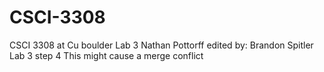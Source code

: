 # CSCI-3308
CSCI 3308 at Cu boulder Lab 3
Nathan Pottorff edited by: Brandon Spitler
Lab 3 step 4
This might cause a merge conflict
